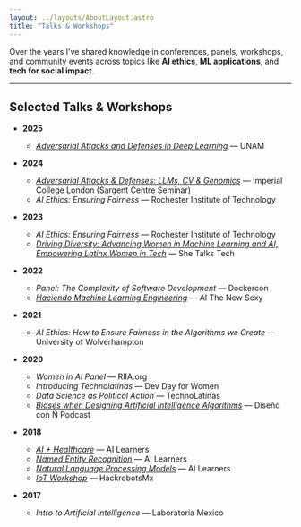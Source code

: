 ```yaml
---
layout: ../layouts/AboutLayout.astro
title: "Talks & Workshops"
---
```


Over the years I've shared knowledge in conferences, panels, workshops, and community events across topics like **AI ethics**, **ML applications**, and **tech for social impact**.

---

## Selected Talks & Workshops

- **2025**
  - [*Adversarial Attacks and Defenses in Deep Learning*](https://www.linkedin.com/posts/xgutierrezv_this-week-we-had-the-pleasure-of-hosting-activity-7324140972789874689-p7xy?utm_source=share&utm_medium=member_desktop&rcm=ACoAABcX5gIByqm_1er7N-0JI-EMBbtXLC97AzA) — UNAM

- **2024**
  - [*Adversarial Attacks & Defenses: LLMs, CV & Genomics*](https://www.imperial.ac.uk/process-systems-engineering/courses-and-seminars/sargent-centre-seminar-series/) — Imperial College London (Sargent Centre Seminar)
  - *AI Ethics: Ensuring Fairness* — Rochester Institute of Technology

- **2023**
  - *AI Ethics: Ensuring Fairness* — Rochester Institute of Technology
  - [*Driving Diversity: Advancing Women in Machine Learning and AI, Empowering Latinx Women in Tech*](https://open.spotify.com/episode/6gYDsSj7yQ5kfLR169tq3X?si=lgVVv0ROQ1mo4rhwXwvzqg) — She Talks Tech

- **2022**
  - *Panel: The Complexity of Software Development* — Dockercon
  - [*Haciendo Machine Learning Engineering*](https://open.spotify.com/episode/73Qa7UhGJqyLzbguniywco?si=wXm3nD1gTX2J4BGP3S-hWA) — AI The New Sexy

- **2021**
  - *AI Ethics: How to Ensure Fairness in the Algorithms we Create* — University of Wolverhampton

- **2020**
  - *Women in AI Panel* — RIIA.org
  - *Introducing Technolatinas* — Dev Day for Women
  - *Data Science as Political Action* — TechnoLatinas
  - [*Biases when Designing Artificial Intelligence Algorithms*](https://open.spotify.com/episode/54puJoAWoWJryfJtbBztgI?si=1hq24vbqQ4OiJynDzEQNmg) — Diseño con Ñ Podcast

- **2018**
  - [*AI + Healthcare*](https://www.youtube.com/watch?v=kNC8V7MjKp8&t=9s) — AI Learners
  - [*Named Entity Recognition*](https://www.youtube.com/watch?v=Z9Bkha3u00g) — AI Learners
  - [*Natural Language Processing Models*](https://www.youtube.com/watch?v=kNC8V7MjKp8&t=9s) — AI Learners
  - [*IoT Workshop*](https://www.youtube.com/watch?v=Q1-9lcPPO38&t=28s) — HackrobotsMx

- **2017**
  - *Intro to Artificial Intelligence* — Laboratoria Mexico